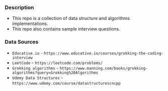 ### Description

- This repo is a collection of data structure and algorithms implementations.
- This repo also contains sample interview questions.

### Data Sources

- `Educative.io` - `https://www.educative.io/courses/grokking-the-coding-interview`
- `LeetCode` - `https://leetcode.com/problems/`
- `Grokking algorithms` - `https://www.manning.com/books/grokking-algorithms?query=Grokking%20Algorithms`
- `Udemy Data Structures` - `https://www.udemy.com/course/datastructurescncpp`
